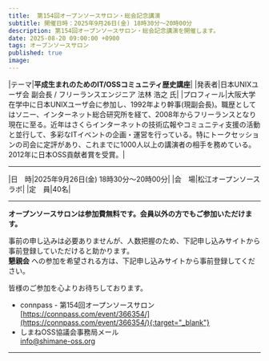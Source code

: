 ```yaml
---
title:  第154回オープンソースサロン・総会記念講演
subtitle: 開催日時：2025年9月26日(金) 18時30分～20時00分 
description: 第154回オープンソースサロン・総会記念講演を開催します。
date: 2025-08-20 09:00:00 +0900
tags: オープンソースサロン
published: true
image:
--- 
```


|<nobr>テーマ</nobr>|__平成生まれのためのIT/OSSコミュニティ歴史講座__|
|<nobr>発表者</nobr>|日本UNIXユーザ会 副会長 / フリーランスエンジニア 法林 浩之 氏|
|<nobr>プロフィール</nobr>|大阪大学在学中に日本UNIXユーザ会に参加し、1992年より幹事(現副会長)。職歴としてはソニー、インターネット総合研究所を経て、2008年からフリーランスとなり現在に至る。近年はさくらインターネットの技術広報やコミュニティ支援の活動と並行して、多彩なITイベントの企画・運営を行っている。特にトークセッションの司会に定評があり、これまでに1000人以上の講演者の相手を務めている。2012年に日本OSS貢献者賞を受賞。|

---

|<nobr>日　時</nobr>|2025年9月26日(金) 18時30分～20時00分|
|<nobr>会　場</nobr>|松江オープンソースラボ|
|<nobr>定　員</nobr>|40名|

---

__オープンソースサロンは参加費無料です。会員以外の方でもご参加いただけます。__  

事前の申し込みは必要ありませんが、人数把握のため、下記申し込みサイトから事前登録していただけると助かります。  
__懇親会__ への参加を希望される方は、下記申し込みサイトから事前登録してください。  

皆様のご参加を心よりお待ちしております。  

- connpass - 第154回オープンソースサロン  
[https://connpass.com/event/366354/](https://connpass.com/event/366354/){:target="_blank"}  
- しまねOSS協議会事務局メール  
[info@shimane-oss.org](mailto:info@shimane-oss.org)  

---
